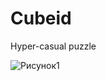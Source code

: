 # Cubeid
Hyper-casual puzzle

![Рисунок1](https://github.com/JazzNeurotik/Cubeid/assets/96358532/4e20847b-5966-4c2f-ac5a-4d7eb693e9d8)
